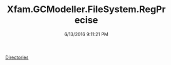 ﻿---
title: Xfam.GCModeller.FileSystem.RegPrecise
date: 6/13/2016 9:11:21 PM
---

[Directories](T-Xfam.GCModeller.FileSystem.RegPrecise.Directories.html)
